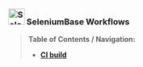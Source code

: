### <img src="https://cdn2.hubspot.net/hubfs/100006/images/super_square_logo_3a.png" title="SeleniumBase" height="32"> SeleniumBase Workflows

> **Table of Contents / Navigation:**
> - [**CI build**](workflows/python-package.yml)
